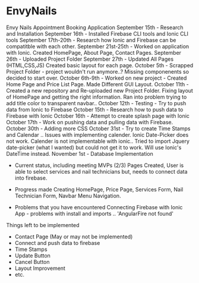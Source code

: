 # EnvyNails
Envy Nails Appointment Booking Application
September 15th - Research and Installation
September 16th - Installed Firebase CLI tools and Ionic CLI tools
September 17th-20th - Research how Ionic and Firebase can be compatitble with each other.
September 21st-25th - Worked on application with Ionic. Created HomePage, About Page, Contact Pages.
September 26th - Uploaded Project Folder
September 27th - Updated All Pages (HTML,CSS,JS) Created basic layout for each page.
October 5th - Scrapped Project Folder - project wouldn't run anymore..? Missing componenents so decided to start over.
October 6th-9th - Worked on new project - Created Home Page and Price List Page. Made Different GUI Layout.
October 11th - Created a new repository and Re-uploaded new Project Folder. Fixing layout of HomePage and getting the right information. Ran into problem trying to add title color to transparent navbar..
October 12th - Testing - Try to push data from Ionic to Firebase
October 15th - Research how to push data to Firebase with Ionic
October 16th - Attempt to create splash page with Ionic
October 17th - Work on pushing data and pulling data with Firebase.
October 30th - Adding more CSS
October 31st - Try to create Time Stamps and Calendar .. Issues with implementing calender. Ionic Date-Picker does not work. Calender is not implementable with ionic.. Tried to import Jquery date-picker (what I wanted) but could not get it to work. Will use Ionic's DateTime instead.
November 1st - Database Implementation

- Current status, including meeting MVPs
(2/3) Pages Created, User is able to select services and nail technicians but, needs to connect data into firebase.

- Progress made 
Creating HomePage, Price Page, Services Form, Nail Technician Form, Navbar Menu Navigation.

- Problems that you have encountered
Connecting Firebase with Ionic App - problems with install and imports .. 'AngularFire not found'

Things left to be implemented 
- Contact Page (May or may not be implemented)
- Connect and push data to firebase
- Time Stamps
- Update Button
- Cancel Button
- Layout Improvement
- etc.
